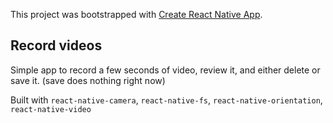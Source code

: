 
This project was bootstrapped with [Create React Native App](https://github.com/react-community/create-react-native-app).

## Record videos

Simple app to record a few seconds of video, review it, and either delete or save it. (save does nothing right now)


Built with `react-native-camera`, `react-native-fs`, `react-native-orientation`, `react-native-video`